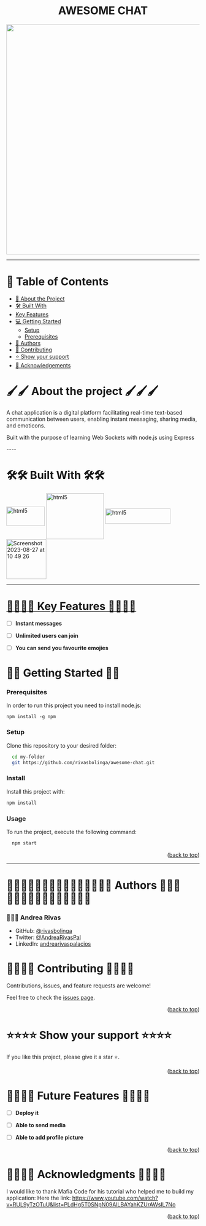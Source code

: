 <div align="center">

# AWESOME CHAT
<img width="600px" src="https://github.com/rivasbolinga/chat-app/assets/103900838/d28d92b3-5d22-45f3-b2b3-31461d267ab3"/>


</div>

----
<!-- TABLE OF CONTENTS -->

# 📗 Table of Contents

- [📖 About the Project](#about-project)
- [🛠 Built With](#built-with)
- [Key Features](#key-features)
- [💻 Getting Started](#getting-started)
  - [Setup](#setup)
  - [Prerequisites](#prerequisites)
- [👥 Authors](#authors)
- [🤝 Contributing](#contributing)
- [⭐️ Show your support](#support)
- [🙏 Acknowledgements](#acknowledgements)


<!-- ABOUT THE PROJECT -->

# 🖌️🖌️ About the project <a name="getting-started"></a> 🖌️🖌️🖌️

<p>A chat application is a digital platform facilitating real-time text-based communication between users, enabling instant messaging, sharing media, and emoticons.</p>
<p>Built with the purpose of learning Web Sockets with node.js using Express</p>
----
  
# 🛠🛠 Built With 🛠🛠<a name="built-with"></a>


<a href="https://nodejs.org/en" target="_blank"><img align="center" src="https://upload.wikimedia.org/wikipedia/commons/d/d9/Node.js_logo.svg" alt="html5" width="100" height="50"/></a>
<a href="https://www.mongodb.com/" target="_blank"><img align="center" src="https://upload.wikimedia.org/wikipedia/commons/9/93/MongoDB_Logo.svg" alt="html5" width="150" height="120"/></a>
<a href="https://expressjs.com/" target="_blank"><img align="center" src="https://upload.wikimedia.org/wikipedia/commons/6/64/Expressjs.png" alt="html5" width="170" height="40"/></a>
<a href="https://mongoosejs.com/" target="_blank"><img width="104" alt="Screenshot 2023-08-27 at 10 49 26" src="https://github.com/rivasbolinga/natours-api/assets/103900838/eb9d4713-d839-4d9d-bf64-b865913ee017">


----

<!-- Features -->

# 👣👣👣👣 Key Features 👣👣👣👣 <a name="key-features"></a>

- [ ] **Instant messages**
- [ ] **Unlimited users can join**
- [ ] **You can send you favourite emojies**


<!-- GETTING STARTED -->

# 🚀🚀 Getting Started  🚀🚀<a name="getting-started"></a>

### Prerequisites

In order to run this project you need to install node.js: 

```
npm install -g npm
```


### Setup

Clone this repository to your desired folder:


```sh
  cd my-folder
  git https://github.com/rivasbolinga/awesome-chat.git
```


### Install

Install this project with:


```sh
npm install
```


### Usage

To run the project, execute the following command:


```sh
  npm start
```

<p align="right">(<a href="#readme-top">back to top</a>)</p>

----

<!-- AUTHORS -->

# 👩🏽‍💻👩🏽‍💻👩🏽‍💻👩🏽‍💻👩🏽‍💻 Authors 👩🏽‍💻👩🏽‍💻👩🏽‍💻👩🏽‍💻👩🏽‍💻 <a name="authors"></a>


 ### 💁🏽‍♀️ **Andrea Rivas**


- GitHub: [@rivasbolinga](https://github.com/rivasbolinga)
- Twitter: [@AndreaRivasPal](https://twitter.com/AndreaRivasPal)
- LinkedIn: [andrearivaspalacios](https://www.linkedin.com/in/andrearivaspalacios/)<!-- CONTRIBUTING -->

# 🤝🤝🤝🤝 Contributing 🤝🤝🤝🤝<a name="contributing"></a>

Contributions, issues, and feature requests are welcome!

Feel free to check the [issues page](./).

<p align="right">(<a href="#readme-top">back to top</a>)</p>

<!-- SUPPORT -->

# ⭐️⭐️⭐️⭐️ Show your support ⭐️⭐️⭐️⭐️<a name="support"></a>

If you like this project, please give it a star ⭐️.

<p align="right">(<a href="#readme-top">back to top</a>)</p>

<!-- FUTURE FEATURES -->

# 🔮🔮🔮🔮 Future Features 🔮🔮🔮🔮 <a name="future-features"></a>

- [ ] **Deploy it**
- [ ] **Able to send media**
- [ ] **Able to add profile picture**


<p align="right">(<a href="#readme-top">back to top</a>)</p>

<!-- ACKNOWLEDGEMENTS -->

# 🙏🙏🙏🙏 Acknowledgments 🙏🙏🙏🙏 <a name="acknowledgements"></a>

I would like to thank Mafia Code for his tutorial who helped me to build my application: 
 Here the link: https://www.youtube.com/watch?v=RUL9yTzOTuU&list=PLdHg5T0SNpN09AlLBAYahKZUrAWsIL7No

<p align="right">(<a href="#readme-top">back to top</a>)</p>
